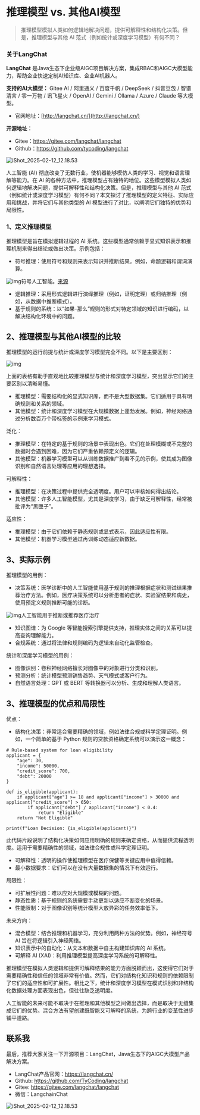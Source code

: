 # 推理模型 vs. 其他AI模型

> 推理模型模拟人类如何逻辑地解决问题，提供可解释性和结构化决策。但是，推理模型与其他 AI 范式（例如统计或深度学习模型）有何不同？

### 关于LangChat

**LangChat** 是Java生态下企业级AIGC项目解决方案，集成RBAC和AIGC大模型能力，帮助企业快速定制AI知识库、企业AI机器人。

**支持的AI大模型：** Gitee AI / 阿里通义 / 百度千帆 / DeepSeek / 抖音豆包 / 智谱清言 / 零一万物 / 讯飞星火 / OpenAI / Gemini / Ollama / Azure / Claude 等大模型。

- 官网地址：[http://langchat.cn/](http://langchat.cn/)

**开源地址：**

- Gitee：https://gitee.com/langchat/langchat
- Github：https://github.com/tycoding/langchat

![iShot_2025-02-12_12.18.53](http://cdn.tycoding.cn/docs/202502151026673.png)


人工智能 (AI) 彻底改变了无数行业，使机器能够模仿人类的学习、视觉和语言理解等能力。在 AI 的各种方法中，推理模型占有独特的地位。这些模型模拟人类如何逻辑地解决问题，提供可解释性和结构化决策。但是，推理模型与其他 AI 范式（例如统计或深度学习模型）有何不同？本文探讨了推理模型的定义特征、实际应用和挑战，并将它们与其他类型的 AI 模型进行了对比，以阐明它们独特的优势和局限性。

### 1、定义推理模型

推理模型是旨在模拟逻辑过程的 AI 系统。这些模型通常依赖于显式知识表示和推理机制来得出结论或做出决策。示例包括：

- 符号推理：使用符号和规则来表示知识并推断结果。例如，命题逻辑和谓词演算。

![img](http://www.hubwiz.com/blog/content/images/2025/01/image-491.png)符号人工智能。[来源](https://bdtechtalks.com/2019/11/18/what-is-symbolic-artificial-intelligence/)

- 逻辑推理：采用形式逻辑进行演绎推理（例如，证明定理）或归纳推理（例如，从数据中推断模式）。
- 基于规则的系统：以“如果-那么”规则的形式对特定领域的知识进行编码，以解决结构化环境中的问题。

## 2、推理模型与其他AI模型的比较

推理模型的运行前提与统计或深度学习模型完全不同。以下是主要区别：

![img](http://www.hubwiz.com/blog/content/images/2025/01/image-492.png)

上面的表格有助于直观地比较推理模型与统计和深度学习模型，突出显示它们的主要区别以清晰易懂。

- 推理模型：需要结构化的显式知识库，而不是大型数据集。它们适用于具有明确规则和关系的领域。
- 其他模型：统计和深度学习模型在大规模数据上蓬勃发展。例如，神经网络通过分析数百万个带标签的示例来学习模式。

泛化：

- 推理模型：在特定的基于规则的场景中表现出色。它们在处理模糊或不完整的数据时会遇到困难，因为它们严重依赖预定义的逻辑。
- 其他模型：机器学习模型可以从训练数据推广到看不见的示例，使其成为图像识别和自然语言处理等应用的理想选择。

可解释性：

- 推理模型：在决策过程中提供完全透明度。用户可以审核如何得出结论。
- 其他模型：许多人工智能模型，尤其是深度学习，由于缺乏可解释性，经常被批评为“黑匣子”。

适应性：

- 推理模型：由于它们依赖于静态规则或显式表示，因此适应性有限。
- 其他模型：机器学习模型通过再训练动态适应新数据。

## 3、实际示例

推理模型的用例：

- 决策系统：医学诊断中的人工智能使用基于规则的推理根据症状和测试结果推荐治疗方法。例如，医疗决策系统可以分析患者的症状、实验室结果和病史，使用预定义规则推断可能的诊断。

![img](http://www.hubwiz.com/blog/content/images/2025/01/image-493.png)人工智能用于推断或推荐医疗治疗

- 知识图谱：为 Google 等智能搜索引擎提供支持，推理实体之间的关系可以提高查询理解能力。
- 合规系统：通过将法律和规则编码为逻辑来自动化监管检查。

统计和深度学习模型的用例：

- 图像识别：卷积神经网络擅长对图像中的对象进行分类和识别。
- 预测分析：统计模型预测销售趋势、天气模式或客户行为。
- 自然语言处理：GPT 或 BERT 等转换器可以分析、生成和理解人类语言。

## 3、推理模型的优点和局限性

优点：

- 结构化决策：非常适合需要精确的领域，例如法律合规或科学定理证明。例如，一个简单的基于 Python 规则的贷款资格确定系统可以演示这一概念：

```
# Rule-based system for loan eligibility
applicant = {
    "age": 30,
    "income": 50000,
    "credit_score": 700,
    "debt": 20000
}

def is_eligible(applicant):
    if applicant["age"] >= 18 and applicant["income"] > 30000 and applicant["credit_score"] > 650:
        if applicant["debt"] / applicant["income"] < 0.4:
            return "Eligible"
    return "Not Eligible"

print(f"Loan Decision: {is_eligible(applicant)}")
```

此代码片段说明了结构化决策如何应用明确的规则来确定资格，从而提供流程透明度。适用于需要精确性的领域，如法律合规性或科学定理证明。

- 可解释性：透明的操作使推理模型在医疗保健等关键应用中值得信赖。
- 最小数据要求：它们可以在没有大量数据集的情况下有效运行。

局限性：

- 可扩展性问题：难以应对大规模或模糊的问题。
- 静态性质：基于规则的系统需要手动更新以适应不断变化的场景。
- 性能限制：对于图像识别等统计模型大放异彩的任务效率低下。

未来方向：

- 混合模型：结合推理和机器学习，充分利用两种方法的优势。例如，神经符号 AI 旨在将逻辑引入神经网络。
- 知识表示中的自动化：从文本和数据中自主构建知识库的 AI 系统。
- 可解释 AI (XAI)：利用推理模型提高深度学习系统的可解释性。

推理模型在模拟人类逻辑和提供可解释结果的能力方面脱颖而出，这使得它们对于需要精确性和信任的领域非常有价值。然而，它们对结构化知识和规则的依赖限制了它们的适应性和可扩展性。相比之下，统计和深度学习模型在模式识别和非结构化数据处理方面表现出色，但往往缺乏透明度。

人工智能的未来可能不取决于在推理和其他模型之间做出选择，而是取决于无缝集成它们的优势。混合方法有望创建既智能又可解释的系统，为跨行业的变革性进步铺平道路。


## 联系我

最后，推荐大家关注一下开源项目：LangChat，Java生态下的AIGC大模型产品解决方案。

- LangChat产品官网：https://langchat.cn/
- Github: https://github.com/TyCoding/langchat
- Gitee: https://gitee.com/langchat/langchat
- 微信：LangchainChat

![iShot_2025-02-12_12.18.53](http://cdn.tycoding.cn/docs/202502151026673.png)

